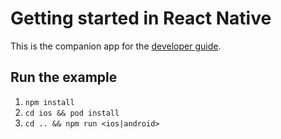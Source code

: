 # Getting started in React Native

This is the companion app for the [developer guide](https://docs.aws.amazon.com/en_us/sdk-for-javascript/v3/developer-guide/getting-started-react-native.html).

## Run the example

1. `npm install`
2. `cd ios && pod install`
3. `cd .. && npm run <ios|android>`
